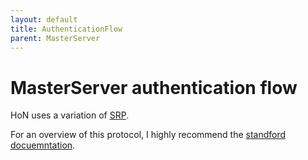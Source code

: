 ```yaml
---
layout: default
title: AuthenticationFlow
parent: MasterServer
---
```


# MasterServer authentication flow

HoN uses a variation of [SRP](https://en.wikipedia.org/wiki/Secure_Remote_Password_protocol).

For an overview of this protocol, I highly recommend the [standford docuemntation](http://srp.stanford.edu/design.html).